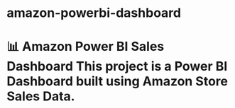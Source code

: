 # amazon-powerbi-dashboard
# 📊 Amazon Power BI Sales Dashboard  This project is a Power BI Dashboard built using Amazon Store Sales Data.
